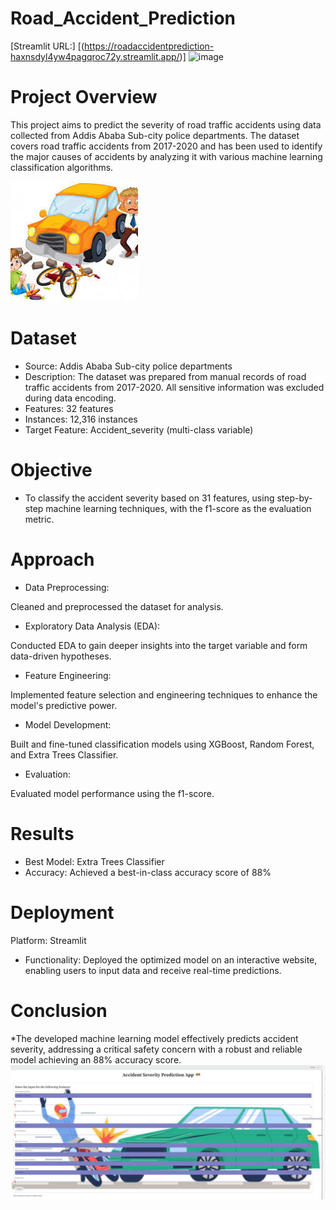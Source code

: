 # Road_Accident_Prediction
 
[Streamlit URL:] [(https://roadaccidentprediction-haxnsdyl4yw4pagqroc72y.streamlit.app/)] 
![image](https://github.com/Saurabhgithub1006/Road_Accident_Prediction/blob/main/app_gif.gif?raw=true)
 


 





# Project Overview
This project aims to predict the severity of road traffic accidents using data collected from Addis Ababa Sub-city police departments. The dataset covers road traffic accidents from 2017-2020 and has been used to identify the major causes of accidents by analyzing it with various machine learning classification algorithms.

![image](https://github.com/Saurabhgithub1006/Road_Accident_Prediction/blob/main/pic_accident.jpeg?raw=true)

# Dataset
* Source: Addis Ababa Sub-city police departments
* Description: The dataset was prepared from manual records of road traffic accidents from 2017-2020. All sensitive information was excluded during data encoding.
* Features: 32 features
* Instances: 12,316 instances
* Target Feature: Accident_severity (multi-class variable)

# Objective
* To classify the accident severity based on 31 features, using step-by-step machine learning techniques, with the f1-score as the evaluation metric.

# Approach
* Data Preprocessing:

Cleaned and preprocessed the dataset for analysis.
* Exploratory Data Analysis (EDA):

Conducted EDA to gain deeper insights into the target variable and form data-driven hypotheses.
* Feature Engineering:

Implemented feature selection and engineering techniques to enhance the model's predictive power.
* Model Development:

Built and fine-tuned classification models using XGBoost, Random Forest, and Extra Trees Classifier.
* Evaluation:

Evaluated model performance using the f1-score.
# Results
* Best Model: Extra Trees Classifier
* Accuracy: Achieved a best-in-class accuracy score of 88%

# Deployment
Platform: Streamlit
* Functionality: Deployed the optimized model on an interactive website, enabling users to input data and receive real-time predictions.
# Conclusion
*The developed machine learning model effectively predicts accident severity, addressing a critical safety concern with a robust and reliable model achieving an 88% accuracy score.
![image](https://github.com/Saurabhgithub1006/Road_Accident_Prediction/blob/main/Screenshot%20(301).png?raw=true)

